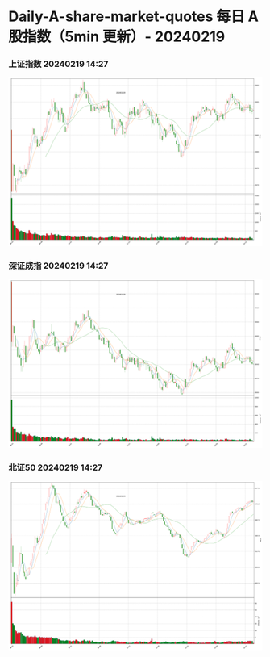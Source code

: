 
# Daily-A-share-market-quotes 每日 A 股指数（5min 更新）- 20240219

### 上证指数 20240219 14:27
![](./fig/2024/2/20240219-sh000001.png)

### 深证成指 20240219 14:27
![](./fig/2024/2/20240219-sz399001.png)

### 北证50 20240219 14:27
![](./fig/2024/2/20240219-bj899050.png)

